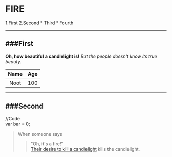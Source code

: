 FIRE
==================

1.First
2.Second
	* Third
	* Fourth

----------

###First
------------------

**Oh, how beautiful a candlelight is!**
<i class="icon-refresh"></i>*But the people doesn't know its true beauty.*

Name|Age
:--:|:-:
Noot|100

----------

###Second
------------------
//Code  
var bar = 0;  

> When someone says
> > "Oh, it's a fire!"  
[Their desire to kill a candlelight][1] kills the candlelight.





[1]:https://www.youtube.com/watch?v=ofXRbNu_J1M
